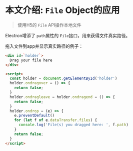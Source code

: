 # 本文介绍: `File` Object的应用

>使用H5的 `File` API操作本地文件

Electron增添了 `path`属性的 `File`接口，用来获得文件真实路径。

拖入文件到app并显示真实路径的例子：
```html
<div id=`holder`>
  Drag your file here
</div>

<script>
  const holder = document.getElementById('holder')
  holder.ondragover = () => {
    return false;
  }
  holder.ondragleave = holder.ondragend = () => {
    return false;
  }
  holder.ondrop = (e) => {
    e.preventDefault()
    for (let f of e.dataTransfer.files) {
      console.log('File(s) you dragged here: ', f.path)
    }
    return false;
  }
</script>
```